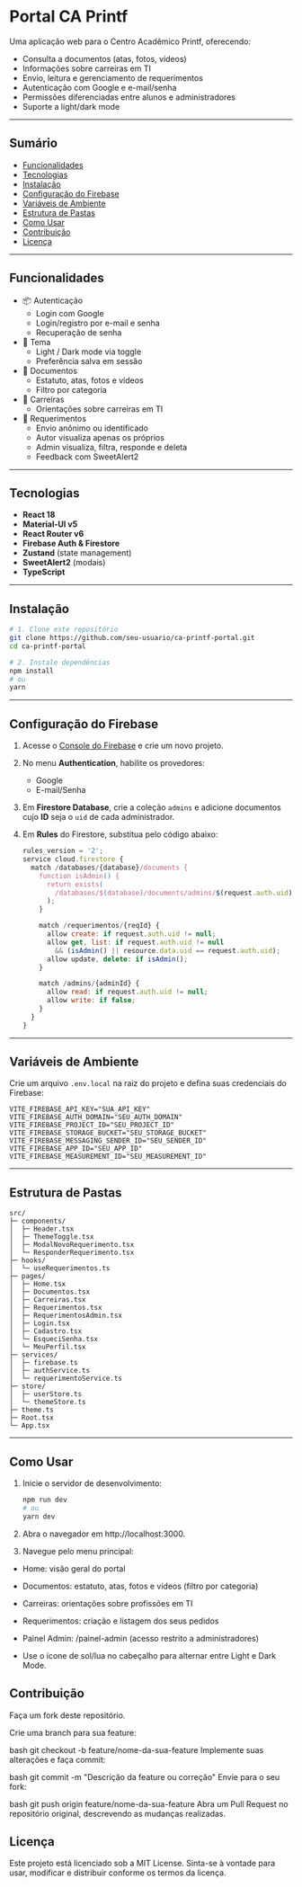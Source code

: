 # Portal CA Printf

Uma aplicação web para o Centro Acadêmico Printf, oferecendo:

- Consulta a documentos (atas, fotos, vídeos)
- Informações sobre carreiras em TI
- Envio, leitura e gerenciamento de requerimentos
- Autenticação com Google e e-mail/senha
- Permissões diferenciadas entre alunos e administradores
- Suporte a light/dark mode

---

## Sumário

- [Funcionalidades](#funcionalidades)
- [Tecnologias](#tecnologias)
- [Instalação](#instalação)
- [Configuração do Firebase](#configuração-do-firebase)
- [Variáveis de Ambiente](#variáveis-de-ambiente)
- [Estrutura de Pastas](#estrutura-de-pastas)
- [Como Usar](#como-usar)
- [Contribuição](#contribuição)
- [Licença](#licença)

---

## Funcionalidades

- 📦 Autenticação
  - Login com Google
  - Login/registro por e-mail e senha
  - Recuperação de senha
- 🎨 Tema
  - Light / Dark mode via toggle
  - Preferência salva em sessão
- 📄 Documentos
  - Estatuto, atas, fotos e vídeos
  - Filtro por categoria
- 💼 Carreiras
  - Orientações sobre carreiras em TI
- 📨 Requerimentos
  - Envio anônimo ou identificado
  - Autor visualiza apenas os próprios
  - Admin visualiza, filtra, responde e deleta
  - Feedback com SweetAlert2

---

## Tecnologias

- **React 18**
- **Material-UI v5**
- **React Router v6**
- **Firebase Auth & Firestore**
- **Zustand** (state management)
- **SweetAlert2** (modais)
- **TypeScript**

---

## Instalação

```bash
# 1. Clone este repositório
git clone https://github.com/seu-usuario/ca-printf-portal.git
cd ca-printf-portal

# 2. Instale dependências
npm install
# ou
yarn
```

---

## Configuração do Firebase

1. Acesse o [Console do Firebase](https://console.firebase.google.com/) e crie um novo projeto.
2. No menu **Authentication**, habilite os provedores:
   - Google
   - E-mail/Senha
3. Em **Firestore Database**, crie a coleção `admins` e adicione documentos cujo **ID** seja o `uid` de cada administrador.
4. Em **Rules** do Firestore, substitua pelo código abaixo:

   ```js
   rules_version = '2';
   service cloud.firestore {
     match /databases/{database}/documents {
       function isAdmin() {
         return exists(
           /databases/$(database)/documents/admins/$(request.auth.uid)
         );
       }

       match /requerimentos/{reqId} {
         allow create: if request.auth.uid != null;
         allow get, list: if request.auth.uid != null
           && (isAdmin() || resource.data.uid == request.auth.uid);
         allow update, delete: if isAdmin();
       }

       match /admins/{adminId} {
         allow read: if request.auth.uid != null;
         allow write: if false;
       }
     }
   }
   ```

---

## Variáveis de Ambiente

Crie um arquivo `.env.local` na raiz do projeto e defina suas credenciais do Firebase:

```env
VITE_FIREBASE_API_KEY="SUA_API_KEY"
VITE_FIREBASE_AUTH_DOMAIN="SEU_AUTH_DOMAIN"
VITE_FIREBASE_PROJECT_ID="SEU_PROJECT_ID"
VITE_FIREBASE_STORAGE_BUCKET="SEU_STORAGE_BUCKET"
VITE_FIREBASE_MESSAGING_SENDER_ID="SEU_SENDER_ID"
VITE_FIREBASE_APP_ID="SEU_APP_ID"
VITE_FIREBASE_MEASUREMENT_ID="SEU_MEASUREMENT_ID"
```

---

## Estrutura de Pastas

```plain
src/
├─ components/
│  ├─ Header.tsx
│  ├─ ThemeToggle.tsx
│  ├─ ModalNovoRequerimento.tsx
│  └─ ResponderRequerimento.tsx
├─ hooks/
│  └─ useRequerimentos.ts
├─ pages/
│  ├─ Home.tsx
│  ├─ Documentos.tsx
│  ├─ Carreiras.tsx
│  ├─ Requerimentos.tsx
│  ├─ RequerimentosAdmin.tsx
│  ├─ Login.tsx
│  ├─ Cadastro.tsx
│  └─ EsqueciSenha.tsx
│  └─ MeuPerfil.tsx
├─ services/
│  ├─ firebase.ts
│  ├─ authService.ts
│  └─ requerimentoService.ts
├─ store/
│  ├─ userStore.ts
│  └─ themeStore.ts
├─ theme.ts
├─ Root.tsx
└─ App.tsx
```

---

## Como Usar

1. Inicie o servidor de desenvolvimento:
   ```bash
   npm run dev
   # ou
   yarn dev
   ```
2. Abra o navegador em http://localhost:3000.

3. Navegue pelo menu principal:

- Home: visão geral do portal

- Documentos: estatuto, atas, fotos e vídeos (filtro por categoria)

- Carreiras: orientações sobre profissões em TI

- Requerimentos: criação e listagem dos seus pedidos

- Painel Admin: /painel-admin (acesso restrito a administradores)

- Use o ícone de sol/lua no cabeçalho para alternar entre Light e Dark Mode.

## Contribuição

Faça um fork deste repositório.

Crie uma branch para sua feature:

bash
git checkout -b feature/nome-da-sua-feature
Implemente suas alterações e faça commit:

bash
git commit -m "Descrição da feature ou correção"
Envie para o seu fork:

bash
git push origin feature/nome-da-sua-feature
Abra um Pull Request no repositório original, descrevendo as mudanças realizadas.

## Licença

Este projeto está licenciado sob a MIT License. Sinta-se à vontade para usar, modificar e distribuir conforme os termos da licença.
